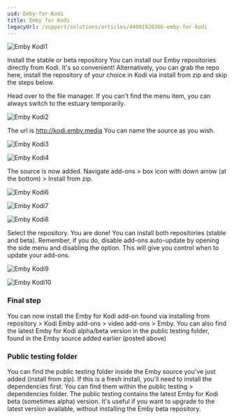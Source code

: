 ```yaml
---
uid: Emby-for-Kodi
title: Emby for Kodi
legacyUrl: /support/solutions/articles/44001920366-emby-for-kodi
---
```


![Emby Kodi1](images/server/emby_kodi1.png)

Install the stable or beta repository
You can install our Emby repositories directly from Kodi. It's so convenient! Alternatively, you can grab the repo here, install the repository of your choice in Kodi via install from zip and skip the steps below.

Head over to the file manager. If you can't find the menu item, you can always switch to the estuary temporarily.



![Emby Kodi2](images/server/emby_kodi2.png)



The url is http://kodi.emby.media You can name the source as you wish.

![Emby Kodi3](images/server/emby_kodi3.png)

![Emby Kodi4](images/server/emby_kodi4.png)

The source is now added. Navigate add-ons > box icon with down arrow (at the bottom) > Install from zip.



![Emby Kodi6](images/server/emby_kodi6.png)

![Emby Kodi7](images/server/emby_kodi7.png)

![Emby Kodi8](images/server/emby_kodi8.png)

Select the repository. You are done! You can install both repositories (stable and beta). Remember, if you do, disable add-ons auto-update by opening the side menu and disabling the option. This will give you control when to update your add-ons.

![Emby Kodi9](images/server/emby_kodi9.png)

![Emby Kodi10](images/server/emby_kodi10.png)


### Final step
You can now install the Emby for Kodi add-on found via installing from repository > Kodi Emby add-ons > video add-ons > Emby. You can also find the latest Emby for Kodi alpha/beta version in the public testing folder, found in the Emby source added earlier (posted above)

### Public testing folder
You can find the public testing folder inside the Emby source you've just added (install from zip). If this is a fresh install, you'll need to install the dependencies first. You can find them within the public testing > dependencies folder. The public testing contains the latest Emby for Kodi beta (sometimes alpha) version. It's useful if you want to upgrade to the latest version available, without installing the Emby beta repository.